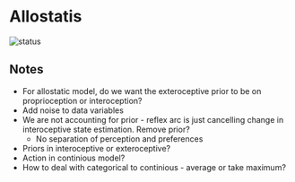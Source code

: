 # Allostatis

![status](https://img.shields.io/badge/status-development-orange)

## Notes

- For allostatic model, do we want the exteroceptive prior to be on proprioception or interoception? 
- Add noise to data variables
- We are not accounting for prior - reflex arc is just cancelling change in interoceptive state estimation. Remove prior?
  - No separation of perception and preferences
- Priors in interoceptive or exteroceptive?
- Action in continious model?
- How to deal with categorical to continious - average or take maximum?